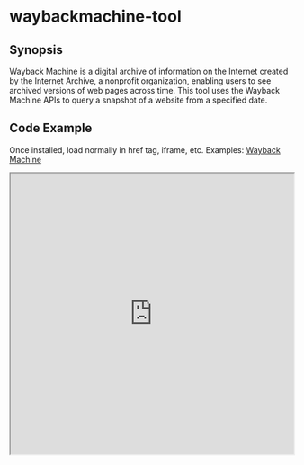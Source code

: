 # waybackmachine-tool

## Synopsis
Wayback Machine is a digital archive of information on the Internet created by the Internet Archive, a nonprofit organization, enabling users to see archived versions of web pages across time. This tool uses the Wayback Machine APIs to query a snapshot of a website from a specified date.

## Code Example
Once installed, load normally in href tag, iframe, etc.
Examples: 
 <a href="http://yourdomain.com/waybackmachine.html">Wayback Machine</a>
 <iframe width="100%" height="500px" src="http://yourdomain/waybackmachine.html"</iframe>


## Motivation
You may be interested in viewing a particular snapshot of your websites over time

## Installation
Install the html document in the root location of your website

## API Reference
https://archive.org/help/json.php

## Tests

## Contributors

## License
